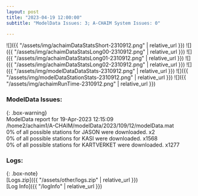 ```yaml
---
layout: post
title: "2023-04-19 12:00:00"
subtitle: "ModelData Issues: 3; A-CHAIM System Issues: 0"

---
```


![]({{ "/assets/img/achaimDataStatsShort-2310912.png" | relative_url }})
![]({{ "/assets/img/achaimDataStatsLong00-2310912.png" | relative_url }})
![]({{ "/assets/img/achaimDataStatsLong01-2310912.png" | relative_url }})
![]({{ "/assets/img/achaimDataStatsLong02-2310912.png" | relative_url }})
![]({{ "/assets/img/modelDataDataStats-2310912.png" | relative_url }})
![]({{ "/assets/img/modelDataStationStats-2310912.png" | relative_url }})
![]({{ "/assets/img/achaimRunTime-2310912.png" | relative_url }})


### ModelData Issues:  
  
{: .box-warning}  
 ModelData report for 19-Apr-2023 12:15:09   
 /home2/achaim1/A-CHAIM/modelData/2023/109/12/modelData.mat   
 0% of all possible stations for JASON were downloaded. x2   
 0% of all possible stations for KASI were downloaded. x1568   
 0% of all possible stations for KARTVERKET were downloaded. x1277   
  


### Logs:  
  
{: .box-note}  
[Logs.zip]({{ "/assets/other/logs.zip" | relative_url }})  
[Log Info]({{ "/logInfo" | relative_url }})  
